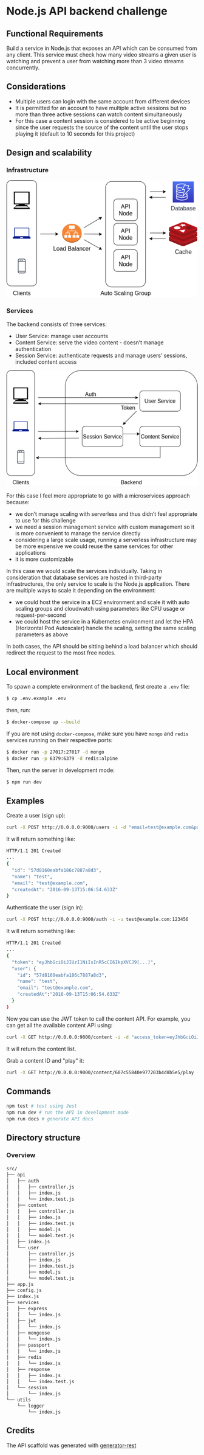 # Node.js API backend challenge

## Functional Requirements
Build a service in Node.js that exposes an API which can be consumed from any client.
This service must check how many video streams a given user is watching and prevent a user
from watching more than 3 video streams concurrently.

## Considerations
- Multiple users can login with the same account from different devices
- It is permitted for an account to have multiple active sessions but no more than three active sessions can watch content simultaneously
- For this case a content session is considered to be active beginning since the user requests the source of the content until the user stops playing it (default to 10 seconds for this project)

## Design and scalability

### Infrastructure
![infrastructure](./assets/images/infra.png?raw=true)

### Services

The backend consists of three services: 
- User Service: manage user accounts
- Content Service: serve the video content - doesn’t manage authentication
- Session Service: authenticate requests and manage users’ sessions, included content access

![services](./assets/images/services.png?raw=true)

For this case I feel more appropriate to go with a microservices approach because:
- we don’t manage scaling with serverless and thus didn’t feel appropriate to use for this challenge
- we need a session management service with custom management so it is more convenient to manage the service directly
- considering a large scale usage, running a serverless infrastructure may be more expensive
we could reuse the same services for other applications
- it is more customizable

In this case we would scale the services individually. Taking in consideration that database services are hosted in third-party infrastructures, the only service to scale is the Node.js application.
There are multiple ways to scale it depending on the environment: 
- we could host the service in a EC2 environment and scale it with auto scaling groups and cloudwatch using parameters like CPU usage or request-per-second
- we could host the service in a Kubernetes environment and let the HPA (Horizontal Pod Autoscaler) handle the scaling, setting the same scaling parameters as above

In both cases, the API should be sitting behind a load balancer which should redirect the request to the most free nodes.


## Local environment
To spawn a complete environment of the backend, first create a `.env` file:
```bash
$ cp .env.example .env
```

then, run:
```bash
$ docker-compose up --build
```

If you are not using `docker-compose`, make sure you have `mongo` and `redis` services running on their respective ports:

```bash
$ docker run -p 27017:27017 -d mongo
$ docker run -p 6379:6379 -d redis:alpine
```

Then, run the server in development mode:

```bash
$ npm run dev
```
## Examples
Create a user (sign up):
```bash
curl -X POST http://0.0.0.0:9000/users -i -d "email=test@example.com&password=123456"
```

It will return something like:
```bash
HTTP/1.1 201 Created
...
{
  "id": "57d8160eabfa186c7887a8d3",
  "name": "test",
  "email": "test@example.com",
  "createdAt": "2016-09-13T15:06:54.633Z"
}
```

Authenticate the user (sign in):
```bash
curl -X POST http://0.0.0.0:9000/auth -i -u test@example.com:123456
```

It will return something like:
```bash
HTTP/1.1 201 Created
...
{
  "token": "eyJhbGciOiJIUzI1NiIsInR5cCI6IkpXVCJ9[...]",
  "user": {
    "id": "57d8160eabfa186c7887a8d3",
    "name": "test",
    "email": "test@example.com",
    "createdAt":"2016-09-13T15:06:54.633Z"
  }
}
```

Now you can use the JWT token to call the content API. For example, you can get all the available content API using:
```bash
curl -X GET http://0.0.0.0:9000/content -i -d "access_token=eyJhbGciOiJIUzI1NiIsInR5cCI6IkpXVCJ9[...]"
```

It will return the content list.

Grab a content ID and "play" it:
```bash
curl -X GET http://0.0.0.0:9000/content/607c55840e977203b4d8b5e5/play -i -d "access_token=eyJhbGciOiJIUzI1NiIsInR5cCI6IkpXVCJ9[...]"
```

## Commands

```bash
npm test # test using Jest
npm run dev # run the API in development mode
npm run docs # generate API docs
```

## Directory structure

### Overview

```
src/
├── api
│   ├── auth
│   │   ├── controller.js
│   │   ├── index.js
│   │   └── index.test.js
│   ├── content
│   │   ├── controller.js
│   │   ├── index.js
│   │   ├── index.test.js
│   │   ├── model.js
│   │   └── model.test.js
│   ├── index.js
│   └── user
│       ├── controller.js
│       ├── index.js
│       ├── index.test.js
│       ├── model.js
│       └── model.test.js
├── app.js
├── config.js
├── index.js
├── services
│   ├── express
│   │   └── index.js
│   ├── jwt
│   │   └── index.js
│   ├── mongoose
│   │   └── index.js
│   ├── passport
│   │   └── index.js
│   ├── redis
│   │   └── index.js
│   ├── response
│   │   ├── index.js
│   │   └── index.test.js
│   └── session
│       └── index.js
└── utils
    └── logger
        └── index.js

```

## Credits
The API scaffold was generated with [generator-rest](https://github.com/diegohaz/generator-rest)
